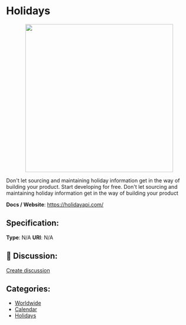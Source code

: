 # Holidays
<p align="center">
    <img width="400" src="https://raw.githubusercontent.com/apis-list/apis-list/main/apis/holidays/logo_256x256.png" />
</p>

Don't let sourcing and maintaining holiday information get in the way of building your product.  Start developing for free.  Don't let sourcing and maintaining holiday information get in the way of building your product

**Docs / Website**: https://holidayapi.com/

## Specification:
**Type**:  N/A 
**URI**:  N/A 

## 💬 Discussion:
[Create discussion](https://github.com/apis-list/apis-list/discussions/new)

## Categories:
- [Worldwide](https://github.com/apis-list/apis-list#worldwide)
- [Calendar](https://github.com/apis-list/apis-list#calendar)
- [Holidays](https://github.com/apis-list/apis-list#holidays)



